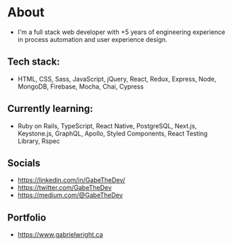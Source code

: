 # About
- I'm a full stack web developer with +5 years of engineering experience in process automation and user experience design.

## Tech stack:
- HTML, CSS, Sass, JavaScript, jQuery, React, Redux, Express, Node, MongoDB, Firebase, Mocha, Chai, Cypress

## Currently learning:
- Ruby on Rails, TypeScript, React Native, PostgreSQL, Next.js, Keystone.js, GraphQL, Apollo, Styled Components, React Testing Library, Rspec

## Socials
- https://linkedin.com/in/GabeTheDev/
- https://twitter.com/GabeTheDev
- https://medium.com/@GabeTheDev

## Portfolio
- https://www.gabrielwright.ca





<!---
gabrielwright1/gabrielwright1 is a ✨ special ✨ repository because its `README.md` (this file) appears on your GitHub profile.
You can click the Preview link to take a look at your changes.
--->
